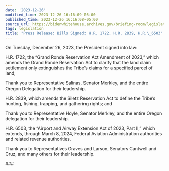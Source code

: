 ```yaml
---
date: '2023-12-26'
modified_time: 2023-12-26 16:16:09-05:00
published_time: 2023-12-26 16:16:08-05:00
source_url: https://bidenwhitehouse.archives.gov/briefing-room/legislation/2023/12/26/press-release-bills-signed-h-r-1722-h-r-2839-h-r-6503/
tags: legislation
title: "Press Release: Bills Signed: H.R. 1722, H.R. 2839, H.R.\_6503"
---
```

 
On Tuesday, December 26, 2023, the President signed into law:

H.R. 1722, the “Grand Ronde Reservation Act Amendment of 2023,” which
amends the Grand Ronde Reservation Act to clarify that the land claim
settlement only extinguishes the Tribe’s claims for a specified parcel
of land;

Thank you to Representative Salinas, Senator Merkley, and the entire
Oregon Delegation for their leadership. 

H.R. 2839, which amends the Siletz Reservation Act to define the Tribe’s
hunting, fishing, trapping, and gathering rights; and

Thank you to Representative Hoyle, Senator Merkley, and the entire
Oregon delegation for their leadership.  
  
H.R. 6503, the “Airport and Airway Extension Act of 2023, Part II,”
which extends, through March 8, 2024, Federal Aviation Administration
authorities and related revenue authorities.

Thank you to Representatives Graves and Larson, Senators Cantwell and
Cruz, and many others for their leadership.

\###
